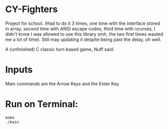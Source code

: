 # CY-Fighters

Project for school. (Had to do it 3 times, one time with the interface stored in array, second time with ANSI escape codes, third time with ncurses,  I didn't know I was allowed to use this library smh, the two first times wasted me a lot of time). Still may updating it despite being past the delay, oh well.

A (unfinished) C classic turn based game, Nuff said.

# Inputs

Main commands are the Arrow Keys and the Enter Key

# Run on Terminal:
```
make
./main
```
